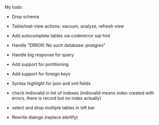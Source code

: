My todo:

* Drop schema
* Table/mat-view actions: vacuum, analyze, refresh view
* Add autocomplete tables via codemirror sql-hint
* Handle "ERROR:  No such database: postgres"
* Handle big response for query
* Add support for portitioning
* Add support for foreign keys
* Syntax highlight for json and xml fields

* check indisvalid in list of indexes (indisvalid means index created with errors, there is record but no index actually)
* select and drop multiple tables in left bar
* Rewrite dialogs (replace alertify)
